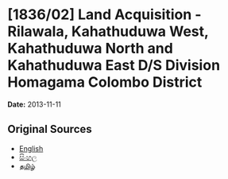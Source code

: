 # [1836/02] Land Acquisition - Rilawala, Kahathuduwa West, Kahathuduwa North and Kahathuduwa East D/S Division Homagama Colombo District

**Date:** 2013-11-11

## Original Sources

- [English](https://documents.gov.lk/view/extra-gazettes/2013/11/1836-02_E.pdf)
- [සිංහල](https://documents.gov.lk/view/extra-gazettes/2013/11/1836-02_S.pdf)
- [தமிழ்](https://documents.gov.lk/view/extra-gazettes/2013/11/1836-02_T.pdf)
